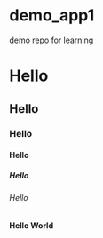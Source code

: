 # demo_app1
demo repo for learning

# Hello
## Hello
### Hello
#### Hello
##### Hello
###### Hello

**Hello World**
